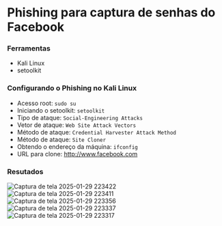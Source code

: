 # Phishing para captura de senhas do Facebook

### Ferramentas

- Kali Linux
- setoolkit

### Configurando o Phishing no Kali Linux

- Acesso root: ``` sudo su ```
- Iniciando o setoolkit: ``` setoolkit ```
- Tipo de ataque: ``` Social-Engineering Attacks ```
- Vetor de ataque: ``` Web Site Attack Vectors ```
- Método de ataque: ```Credential Harvester Attack Method ```
- Método de ataque: ``` Site Cloner ```
- Obtendo o endereço da máquina: ``` ifconfig ```
- URL para clone: http://www.facebook.com

### Resutados

![Captura de tela 2025-01-29 223422](https://github.com/user-attachments/assets/730befff-9ab7-4dce-a655-839a77f9cd1f)
![Captura de tela 2025-01-29 223411](https://github.com/user-attachments/assets/af992a8f-1047-42ca-ab04-6b8ec2fc836f)
![Captura de tela 2025-01-29 223356](https://github.com/user-attachments/assets/59351a15-87d0-4656-9f11-d1c2bd1ed030)
![Captura de tela 2025-01-29 223337](https://github.com/user-attachments/assets/0a2483a6-5542-4013-80c8-70da4edbbb3f)
![Captura de tela 2025-01-29 223317](https://github.com/user-attachments/assets/7d3baa6d-4d68-4323-8387-745c025ed72c)
